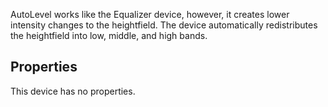 AutoLevel works like the Equalizer device, however, it creates lower intensity changes to the heightfield. The device automatically redistributes the heightfield into low, middle, and high bands.

## Properties

This device has no properties.
